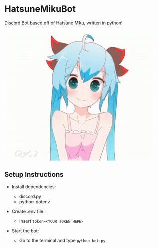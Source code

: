 # HatsuneMikuBot

Discord Bot based off of Hatsune Miku, written in python!

![Miku wink](miku-wink.gif)

## Setup Instructions

- Install dependencies:

  - discord.py
  - python-dotenv

- Create .env file:

  - Insert `token=<YOUR TOKEN HERE>`

- Start the bot:
  - Go to the terminal and type `python bot.py`
